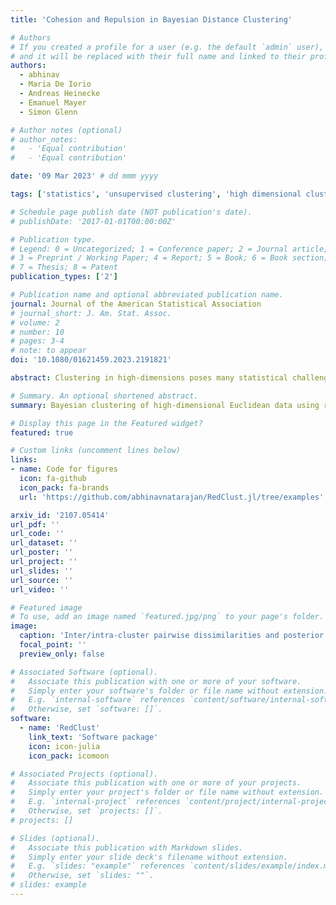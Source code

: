 ```yaml
---
title: 'Cohesion and Repulsion in Bayesian Distance Clustering'

# Authors
# If you created a profile for a user (e.g. the default `admin` user), write the username (folder name) here
# and it will be replaced with their full name and linked to their profile.
authors:
  - abhinav
  - Maria De Iorio
  - Andreas Heinecke
  - Emanuel Mayer
  - Simon Glenn

# Author notes (optional)
# author_notes:
#   - 'Equal contribution'
#   - 'Equal contribution'

date: '09 Mar 2023' # dd mmm yyyy

tags: ['statistics', 'unsupervised clustering', 'high dimensional clustering', 'Bayesian clustering', 'composite likelihood', 'pseudolikelihood', 'random partition model', 'product partition model', 'microclustering']

# Schedule page publish date (NOT publication's date).
# publishDate: '2017-01-01T00:00:00Z'

# Publication type.
# Legend: 0 = Uncategorized; 1 = Conference paper; 2 = Journal article;
# 3 = Preprint / Working Paper; 4 = Report; 5 = Book; 6 = Book section;
# 7 = Thesis; 8 = Patent
publication_types: ['2']

# Publication name and optional abbreviated publication name.
journal: Journal of the American Statistical Association
# journal_short: J. Am. Stat. Assoc.
# volume: 2
# number: 10
# pages: 3-4
# note: to appear
doi: '10.1080/01621459.2023.2191821'

abstract: Clustering in high-dimensions poses many statistical challenges. While traditional distance-based clustering methods are computationally feasible, they lack probabilistic interpretation and rely on heuristics for estimation of the number of clusters. On the other hand, probabilistic model-based clustering techniques often fail to scale and devising algorithms that are able to effectively explore the posterior space is an open problem. Based on recent developments in Bayesian distance-based clustering, we propose a hybrid solution that entails defining a likelihood on pairwise distances between observations. The novelty of the approach consists in including both cohesion and repulsion terms in the likelihood, which allows for cluster identifiability. This implies that clusters are composed of objects which have small "dissimilarities" among themselves (cohesion) and similar dissimilarities to observations in other clusters (repulsion). We show how this modelling strategy has interesting connection with existing proposals in the literature as well as a decision-theoretic interpretation. The proposed method is computationally efficient and applicable to a wide variety of scenarios. We demonstrate the approach in a simulation study and an application in digital numismatics. 

# Summary. An optional shortened abstract.
summary: Bayesian clustering of high-dimensional Euclidean data using repulsion and pairwise dissimilarities. 

# Display this page in the Featured widget?
featured: true

# Custom links (uncomment lines below)
links:
- name: Code for figures
  icon: fa-github
  icon_pack: fa-brands
  url: 'https://github.com/abhinavnatarajan/RedClust.jl/tree/examples'

arxiv_id: '2107.05414'
url_pdf: ''
url_code: ''
url_dataset: ''
url_poster: ''
url_project: ''
url_slides: ''
url_source: ''
url_video: ''

# Featured image
# To use, add an image named `featured.jpg/png` to your page's folder.
image:
  caption: 'Inter/intra-cluster pairwise dissimilarities and posterior coclustering probabilities'
  focal_point: ''
  preview_only: false

# Associated Software (optional).
#   Associate this publication with one or more of your software.
#   Simply enter your software's folder or file name without extension.
#   E.g. `internal-software` references `content/software/internal-software/index.md`.
#   Otherwise, set `software: []`.
software:
  - name: 'RedClust'
    link_text: 'Software package'
    icon: icon-julia
    icon_pack: icomoon

# Associated Projects (optional).
#   Associate this publication with one or more of your projects.
#   Simply enter your project's folder or file name without extension.
#   E.g. `internal-project` references `content/project/internal-project/index.md`.
#   Otherwise, set `projects: []`.
# projects: []

# Slides (optional).
#   Associate this publication with Markdown slides.
#   Simply enter your slide deck's filename without extension.
#   E.g. `slides: "example"` references `content/slides/example/index.md`.
#   Otherwise, set `slides: ""`.
# slides: example
---
```

